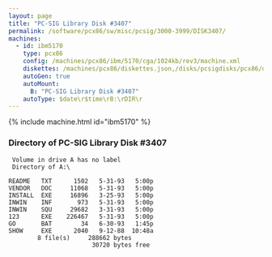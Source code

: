 ```yaml
---
layout: page
title: "PC-SIG Library Disk #3407"
permalink: /software/pcx86/sw/misc/pcsig/3000-3999/DISK3407/
machines:
  - id: ibm5170
    type: pcx86
    config: /machines/pcx86/ibm/5170/cga/1024kb/rev3/machine.xml
    diskettes: /machines/pcx86/diskettes.json,/disks/pcsigdisks/pcx86/diskettes.json
    autoGen: true
    autoMount:
      B: "PC-SIG Library Disk #3407"
    autoType: $date\r$time\rB:\rDIR\r
---
```


{% include machine.html id="ibm5170" %}

### Directory of PC-SIG Library Disk #3407

     Volume in drive A has no label
     Directory of A:\

    README   TXT      1502   5-31-93   5:00p
    VENDOR   DOC     11068   5-31-93   5:00p
    INSTALL  EXE     16896   3-25-93   5:00p
    INWIN    INF       973   5-31-93   5:00p
    INWIN    SQU     29682   3-31-93   5:00p
    123      EXE    226467   5-31-93   5:00p
    GO       BAT        34   6-30-93   1:45p
    SHOW     EXE      2040   9-12-88  10:48a
            8 file(s)     288662 bytes
                           30720 bytes free
